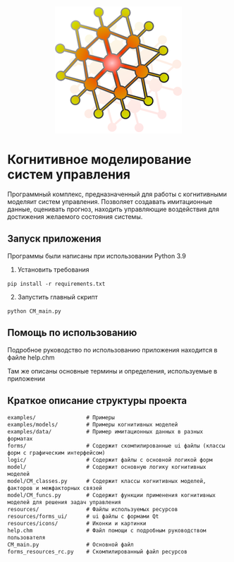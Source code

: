 <p align="center"><img src="resources/icons/main.svg"></p>

# Когнитивное моделирование систем управления

Программный комплекс, предназначенный для работы с когнитивными моделяит систем управления. Позволяет создавать имитационные данные, оценивать прогноз, находить управляющие воздействия для достижения желаемого состояния системы.

## Запуск приложения
Программы были написаны при использовании Python 3.9
1. Установить требования

`pip install -r requirements.txt`

2. Запустить главный скрипт

`python CM_main.py`

## Помощь по использованию
Подробное руководство по использованию приложения находится в файле help.chm

Там же описаны основные термины и определения, используемые в приложении

## Краткое описание структуры проекта
```
examples/                # Примеры
examples/models/         # Примеры когнитивных моделей
examples/data/           # Пример имитационных данных в разных форматах
forms/                   # Содержит скомпилированные ui файлы (классы форм с графическим интерфейсом)
logic/                   # Содержит файлы с основной логикой форм
model/                   # Содержит основную логику когнитивных моделей
model/CM_classes.py      # Содержит классы когнитивных моделей, факторов и межфакторных связей
model/CM_funcs.py        # Содержит функции применения когнитивных моделей для решения задач управления
resources/               # Файлы используемых ресурсов
resources/forms_ui/      # ui файлы с формами Qt
resources/icons/         # Иконки и картинки
help.chm                 # Файл помощи с подробным руководством пользователя 
CM_main.py               # Основной файл
forms_resources_rc.py    # Скомпилированный файл ресурсов
```
